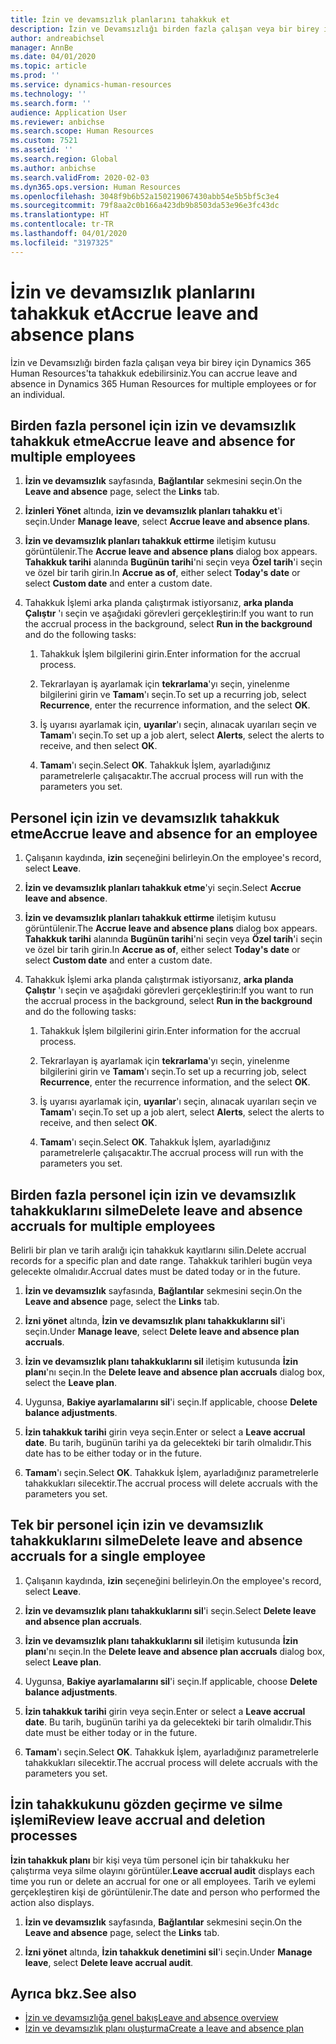 ```yaml
---
title: İzin ve devamsızlık planlarını tahakkuk et
description: İzin ve Devamsızlığı birden fazla çalışan veya bir birey için Dynamics 365 Human Resources'ta tahakkuk edebilirsiniz.
author: andreabichsel
manager: AnnBe
ms.date: 04/01/2020
ms.topic: article
ms.prod: ''
ms.service: dynamics-human-resources
ms.technology: ''
ms.search.form: ''
audience: Application User
ms.reviewer: anbichse
ms.search.scope: Human Resources
ms.custom: 7521
ms.assetid: ''
ms.search.region: Global
ms.author: anbichse
ms.search.validFrom: 2020-02-03
ms.dyn365.ops.version: Human Resources
ms.openlocfilehash: 3048f9b6b52a150219067430abb54e5b5bf5c3e4
ms.sourcegitcommit: 79f8aa2c0b166a423db9b8503da53e96e3fc43dc
ms.translationtype: HT
ms.contentlocale: tr-TR
ms.lasthandoff: 04/01/2020
ms.locfileid: "3197325"
---
```

# <a name="accrue-leave-and-absence-plans"></a><span data-ttu-id="cc2e1-103">İzin ve devamsızlık planlarını tahakkuk et</span><span class="sxs-lookup"><span data-stu-id="cc2e1-103">Accrue leave and absence plans</span></span>

<span data-ttu-id="cc2e1-104">İzin ve Devamsızlığı birden fazla çalışan veya bir birey için Dynamics 365 Human Resources'ta tahakkuk edebilirsiniz.</span><span class="sxs-lookup"><span data-stu-id="cc2e1-104">You can accrue leave and absence in Dynamics 365 Human Resources for multiple employees or for an individual.</span></span>

## <a name="accrue-leave-and-absence-for-multiple-employees"></a><span data-ttu-id="cc2e1-105">Birden fazla personel için izin ve devamsızlık tahakkuk etme</span><span class="sxs-lookup"><span data-stu-id="cc2e1-105">Accrue leave and absence for multiple employees</span></span>

1. <span data-ttu-id="cc2e1-106">**İzin ve devamsızlık** sayfasında, **Bağlantılar** sekmesini seçin.</span><span class="sxs-lookup"><span data-stu-id="cc2e1-106">On the **Leave and absence** page, select the **Links** tab.</span></span>

2. <span data-ttu-id="cc2e1-107">**İzinleri Yönet** altında, **izin ve devamsızlık planları tahakku et**'i seçin.</span><span class="sxs-lookup"><span data-stu-id="cc2e1-107">Under **Manage leave**, select **Accrue leave and absence plans**.</span></span>

3. <span data-ttu-id="cc2e1-108">**İzin ve devamsızlık planları tahakkuk ettirme** iletişim kutusu görüntülenir.</span><span class="sxs-lookup"><span data-stu-id="cc2e1-108">The **Accrue leave and absence plans** dialog box appears.</span></span> <span data-ttu-id="cc2e1-109">**Tahakkuk tarihi** alanında **Bugünün tarihi**'ni seçin veya **Özel tarih**'i seçin ve özel bir tarih girin.</span><span class="sxs-lookup"><span data-stu-id="cc2e1-109">In **Accrue as of**, either select **Today's date** or select **Custom date** and enter a custom date.</span></span>

4. <span data-ttu-id="cc2e1-110">Tahakkuk İşlemi arka planda çalıştırmak istiyorsanız, **arka planda Çalıştır** 'ı seçin ve aşağıdaki görevleri gerçekleştirin:</span><span class="sxs-lookup"><span data-stu-id="cc2e1-110">If you want to run the accrual process in the background, select **Run in the background** and do the following tasks:</span></span>

   1. <span data-ttu-id="cc2e1-111">Tahakkuk İşlem bilgilerini girin.</span><span class="sxs-lookup"><span data-stu-id="cc2e1-111">Enter information for the accrual process.</span></span>

   2. <span data-ttu-id="cc2e1-112">Tekrarlayan iş ayarlamak için **tekrarlama**'yı seçin, yinelenme bilgilerini girin ve **Tamam**'ı seçin.</span><span class="sxs-lookup"><span data-stu-id="cc2e1-112">To set up a recurring job, select **Recurrence**, enter the recurrence information, and the select **OK**.</span></span>

   3. <span data-ttu-id="cc2e1-113">İş uyarısı ayarlamak için, **uyarılar**'ı seçin, alınacak uyarıları seçin ve **Tamam**'ı seçin.</span><span class="sxs-lookup"><span data-stu-id="cc2e1-113">To set up a job alert, select **Alerts**, select the alerts to receive, and then select **OK**.</span></span>

   4. <span data-ttu-id="cc2e1-114">**Tamam**'ı seçin.</span><span class="sxs-lookup"><span data-stu-id="cc2e1-114">Select **OK**.</span></span> <span data-ttu-id="cc2e1-115">Tahakkuk İşlem, ayarladığınız parametrelerle çalışacaktır.</span><span class="sxs-lookup"><span data-stu-id="cc2e1-115">The accrual process will run with the parameters you set.</span></span>

## <a name="accrue-leave-and-absence-for-an-employee"></a><span data-ttu-id="cc2e1-116">Personel için izin ve devamsızlık tahakkuk etme</span><span class="sxs-lookup"><span data-stu-id="cc2e1-116">Accrue leave and absence for an employee</span></span>

1. <span data-ttu-id="cc2e1-117">Çalışanın kaydında, **izin** seçeneğini belirleyin.</span><span class="sxs-lookup"><span data-stu-id="cc2e1-117">On the employee's record, select **Leave**.</span></span>

2. <span data-ttu-id="cc2e1-118">**İzin ve devamsızlık planları tahakkuk etme**'yi seçin.</span><span class="sxs-lookup"><span data-stu-id="cc2e1-118">Select **Accrue leave and absence**.</span></span>

3. <span data-ttu-id="cc2e1-119">**İzin ve devamsızlık planları tahakkuk ettirme** iletişim kutusu görüntülenir.</span><span class="sxs-lookup"><span data-stu-id="cc2e1-119">The **Accrue leave and absence plans** dialog box appears.</span></span> <span data-ttu-id="cc2e1-120">**Tahakkuk tarihi** alanında **Bugünün tarihi**'ni seçin veya **Özel tarih**'i seçin ve özel bir tarih girin.</span><span class="sxs-lookup"><span data-stu-id="cc2e1-120">In **Accrue as of**, either select **Today's date** or select **Custom date** and enter a custom date.</span></span>

4. <span data-ttu-id="cc2e1-121">Tahakkuk İşlemi arka planda çalıştırmak istiyorsanız, **arka planda Çalıştır** 'ı seçin ve aşağıdaki görevleri gerçekleştirin:</span><span class="sxs-lookup"><span data-stu-id="cc2e1-121">If you want to run the accrual process in the background, select **Run in the background** and do the following tasks:</span></span>

   1. <span data-ttu-id="cc2e1-122">Tahakkuk İşlem bilgilerini girin.</span><span class="sxs-lookup"><span data-stu-id="cc2e1-122">Enter information for the accrual process.</span></span>

   2. <span data-ttu-id="cc2e1-123">Tekrarlayan iş ayarlamak için **tekrarlama**'yı seçin, yinelenme bilgilerini girin ve **Tamam**'ı seçin.</span><span class="sxs-lookup"><span data-stu-id="cc2e1-123">To set up a recurring job, select **Recurrence**, enter the recurrence information, and the select **OK**.</span></span>

   3. <span data-ttu-id="cc2e1-124">İş uyarısı ayarlamak için, **uyarılar**'ı seçin, alınacak uyarıları seçin ve **Tamam**'ı seçin.</span><span class="sxs-lookup"><span data-stu-id="cc2e1-124">To set up a job alert, select **Alerts**, select the alerts to receive, and then select **OK**.</span></span>

   4. <span data-ttu-id="cc2e1-125">**Tamam**'ı seçin.</span><span class="sxs-lookup"><span data-stu-id="cc2e1-125">Select **OK**.</span></span> <span data-ttu-id="cc2e1-126">Tahakkuk İşlem, ayarladığınız parametrelerle çalışacaktır.</span><span class="sxs-lookup"><span data-stu-id="cc2e1-126">The accrual process will run with the parameters you set.</span></span>

## <a name="delete-leave-and-absence-accruals-for-multiple-employees"></a><span data-ttu-id="cc2e1-127">Birden fazla personel için izin ve devamsızlık tahakkuklarını silme</span><span class="sxs-lookup"><span data-stu-id="cc2e1-127">Delete leave and absence accruals for multiple employees</span></span>

<span data-ttu-id="cc2e1-128">Belirli bir plan ve tarih aralığı için tahakkuk kayıtlarını silin.</span><span class="sxs-lookup"><span data-stu-id="cc2e1-128">Delete accrual records for a specific plan and date range.</span></span> <span data-ttu-id="cc2e1-129">Tahakkuk tarihleri bugün veya gelecekte olmalıdır.</span><span class="sxs-lookup"><span data-stu-id="cc2e1-129">Accrual dates must be dated today or in the future.</span></span>

1. <span data-ttu-id="cc2e1-130">**İzin ve devamsızlık** sayfasında, **Bağlantılar** sekmesini seçin.</span><span class="sxs-lookup"><span data-stu-id="cc2e1-130">On the **Leave and absence** page, select the **Links** tab.</span></span>

2. <span data-ttu-id="cc2e1-131">**İzni yönet** altında, **İzin ve devamsızlık planı tahakkuklarını sil**'i seçin.</span><span class="sxs-lookup"><span data-stu-id="cc2e1-131">Under **Manage leave**, select **Delete leave and absence plan accruals**.</span></span>

3. <span data-ttu-id="cc2e1-132">**İzin ve devamsızlık planı tahakkuklarını sil** iletişim kutusunda **İzin planı**'nı seçin.</span><span class="sxs-lookup"><span data-stu-id="cc2e1-132">In the **Delete leave and absence plan accruals** dialog box, select the **Leave plan**.</span></span> 

4. <span data-ttu-id="cc2e1-133">Uygunsa, **Bakiye ayarlamalarını sil**'i seçin.</span><span class="sxs-lookup"><span data-stu-id="cc2e1-133">If applicable, choose **Delete balance adjustments**.</span></span>

5. <span data-ttu-id="cc2e1-134">**İzin tahakkuk tarihi** girin veya seçin.</span><span class="sxs-lookup"><span data-stu-id="cc2e1-134">Enter or select a **Leave accrual date**.</span></span> <span data-ttu-id="cc2e1-135">Bu tarih, bugünün tarihi ya da gelecekteki bir tarih olmalıdır.</span><span class="sxs-lookup"><span data-stu-id="cc2e1-135">This date has to be either today or in the future.</span></span> 

6. <span data-ttu-id="cc2e1-136">**Tamam**'ı seçin.</span><span class="sxs-lookup"><span data-stu-id="cc2e1-136">Select **OK**.</span></span> <span data-ttu-id="cc2e1-137">Tahakkuk İşlem, ayarladığınız parametrelerle tahakkukları silecektir.</span><span class="sxs-lookup"><span data-stu-id="cc2e1-137">The accrual process will delete accruals with the parameters you set.</span></span> 

## <a name="delete-leave-and-absence-accruals-for-a-single-employee"></a><span data-ttu-id="cc2e1-138">Tek bir personel için izin ve devamsızlık tahakkuklarını silme</span><span class="sxs-lookup"><span data-stu-id="cc2e1-138">Delete leave and absence accruals for a single employee</span></span>

1. <span data-ttu-id="cc2e1-139">Çalışanın kaydında, **izin** seçeneğini belirleyin.</span><span class="sxs-lookup"><span data-stu-id="cc2e1-139">On the employee's record, select **Leave**.</span></span>

2. <span data-ttu-id="cc2e1-140">**İzin ve devamsızlık planı tahakkuklarını sil**'i seçin.</span><span class="sxs-lookup"><span data-stu-id="cc2e1-140">Select **Delete leave and absence plan accruals**.</span></span>

3. <span data-ttu-id="cc2e1-141">**İzin ve devamsızlık planı tahakkuklarını sil** iletişim kutusunda **İzin planı**'nı seçin.</span><span class="sxs-lookup"><span data-stu-id="cc2e1-141">In the **Delete leave and absence plan accruals** dialog box, select **Leave plan**.</span></span> 

4. <span data-ttu-id="cc2e1-142">Uygunsa, **Bakiye ayarlamalarını sil**'i seçin.</span><span class="sxs-lookup"><span data-stu-id="cc2e1-142">If applicable, choose **Delete balance adjustments**.</span></span>

5. <span data-ttu-id="cc2e1-143">**İzin tahakkuk tarihi** girin veya seçin.</span><span class="sxs-lookup"><span data-stu-id="cc2e1-143">Enter or select a **Leave accrual date**.</span></span> <span data-ttu-id="cc2e1-144">Bu tarih, bugünün tarihi ya da gelecekteki bir tarih olmalıdır.</span><span class="sxs-lookup"><span data-stu-id="cc2e1-144">This date must be either today or in the future.</span></span> 

6. <span data-ttu-id="cc2e1-145">**Tamam**'ı seçin.</span><span class="sxs-lookup"><span data-stu-id="cc2e1-145">Select **OK**.</span></span> <span data-ttu-id="cc2e1-146">Tahakkuk İşlem, ayarladığınız parametrelerle tahakkukları silecektir.</span><span class="sxs-lookup"><span data-stu-id="cc2e1-146">The accrual process will delete accruals with the parameters you set.</span></span> 

## <a name="review-leave-accrual-and-deletion-processes"></a><span data-ttu-id="cc2e1-147">İzin tahakkukunu gözden geçirme ve silme işlemi</span><span class="sxs-lookup"><span data-stu-id="cc2e1-147">Review leave accrual and deletion processes</span></span>

<span data-ttu-id="cc2e1-148">**İzin tahakkuk planı** bir kişi veya tüm personel için bir tahakkuku her çalıştırma veya silme olayını görüntüler.</span><span class="sxs-lookup"><span data-stu-id="cc2e1-148">**Leave accrual audit** displays each time you run or delete an accrual for one or all employees.</span></span> <span data-ttu-id="cc2e1-149">Tarih ve eylemi gerçekleştiren kişi de görüntülenir.</span><span class="sxs-lookup"><span data-stu-id="cc2e1-149">The date and person who performed the action also displays.</span></span>

1. <span data-ttu-id="cc2e1-150">**İzin ve devamsızlık** sayfasında, **Bağlantılar** sekmesini seçin.</span><span class="sxs-lookup"><span data-stu-id="cc2e1-150">On the **Leave and absence** page, select the **Links** tab.</span></span>

2. <span data-ttu-id="cc2e1-151">**İzni yönet** altında, **İzin tahakkuk denetimini sil**'i seçin.</span><span class="sxs-lookup"><span data-stu-id="cc2e1-151">Under **Manage leave**, select **Delete leave accrual audit**.</span></span>

## <a name="see-also"></a><span data-ttu-id="cc2e1-152">Ayrıca bkz.</span><span class="sxs-lookup"><span data-stu-id="cc2e1-152">See also</span></span>

- [<span data-ttu-id="cc2e1-153">İzin ve devamsızlığa genel bakış</span><span class="sxs-lookup"><span data-stu-id="cc2e1-153">Leave and absence overview</span></span>](hr-leave-and-absence-overview.md)
- [<span data-ttu-id="cc2e1-154">İzin ve devamsızlık planı oluşturma</span><span class="sxs-lookup"><span data-stu-id="cc2e1-154">Create a leave and absence plan</span></span>](hr-leave-and-absence-plans.md)
